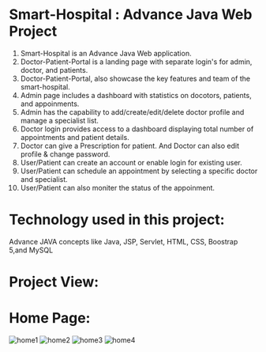 # Smart-Hospital : Advance Java Web Project
1) Smart-Hospital is an Advance Java Web application.
2) Doctor-Patient-Portal is a landing page with separate login's for admin, doctor, and patients.
3) Doctor-Patient-Portal, also showcase the key features and team of the smart-hospital.
4) Admin page includes a dashboard with statistics on docotors, patients, and appoinments.
5) Admin has the capability to add/create/edit/delete doctor profile and manage a specialist list.
6) Doctor login provides access to a dashboard displaying total number of appointments and patient details.
7) Doctor can give a Prescription for patient. And Doctor can also edit profile & change password.
8) User/Patient can create an account or enable login for existing user.
9) User/Patient can schedule an appointment by selecting a specific doctor and specialist.
10) User/Patient can also moniter the status of the appoinment.
# Technology used in this project: 
Advance JAVA concepts like Java, JSP, Servlet, HTML, CSS, Boostrap 5,and MySQL
# Project View:
# Home Page:
![home1](https://github.com/Nandan185/Smart-Hospital/assets/79567845/8db79a57-557f-48aa-b1ee-a5eacd43bd8d)
![home2](https://github.com/Nandan185/Smart-Hospital/assets/79567845/2bf95815-9734-4212-90c8-946e138db76f)
![home3](https://github.com/Nandan185/Smart-Hospital/assets/79567845/b72ba93d-6ea2-4ae6-88a9-7c5ad83a8267)
![home4](https://github.com/Nandan185/Smart-Hospital/assets/79567845/6907d192-eaa2-4379-91d1-2fa56476f411)
